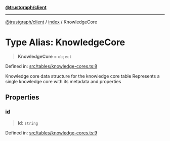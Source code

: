 [**@trustgraph/client**](../../README.md)

***

[@trustgraph/client](../../README.md) / [index](../README.md) / KnowledgeCore

# Type Alias: KnowledgeCore

> **KnowledgeCore** = `object`

Defined in: [src/tables/knowledge-cores.ts:8](https://github.com/trustgraph-ai/trustgraph-ts-client/blob/9a2bad46722f27bb783391eed1d9289614cc905a/src/tables/knowledge-cores.ts#L8)

Knowledge core data structure for the knowledge core table
Represents a single knowledge core with its metadata and properties

## Properties

### id

> **id**: `string`

Defined in: [src/tables/knowledge-cores.ts:9](https://github.com/trustgraph-ai/trustgraph-ts-client/blob/9a2bad46722f27bb783391eed1d9289614cc905a/src/tables/knowledge-cores.ts#L9)
